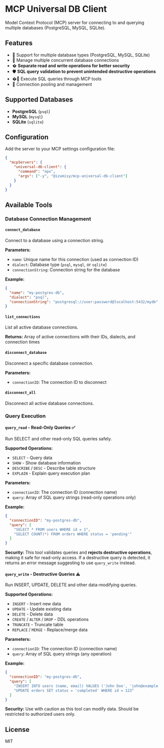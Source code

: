 # MCP Universal DB Client

Model Context Protocol (MCP) server for connecting to and querying multiple databases (PostgreSQL, MySQL, SQLite).

## Features

- 🔌 Support for multiple database types (PostgreSQL, MySQL, SQLite)
- 🔄 Manage multiple concurrent database connections
- � **Separate read and write operations for better security**
- 🛡️ **SQL query validation to prevent unintended destructive operations**
- �🚀 Execute SQL queries through MCP tools
- 💾 Connection pooling and management

## Supported Databases

- **PostgreSQL** (`psql`)
- **MySQL** (`mysql`)
- **SQLite** (`sqlite`)

## Configuration

Add the server to your MCP settings configuration file:

```json
{
  "mcpServers": {
    "universal-db-client": {
      "command": "npx",
      "args": ["-y", "@izumisy/mcp-universal-db-client"]
    }
  }
}
```

## Available Tools

### Database Connection Management

#### `connect_database`

Connect to a database using a connection string.

**Parameters:**
- `name`: Unique name for this connection (used as connection ID)
- `dialect`: Database type (`psql`, `mysql`, or `sqlite`)
- `connectionString`: Connection string for the database

**Example:**
```json
{
  "name": "my-postgres-db",
  "dialect": "psql",
  "connectionString": "postgresql://user:password@localhost:5432/mydb"
}
```

#### `list_connections`

List all active database connections.

**Returns:** Array of active connections with their IDs, dialects, and connection times

#### `disconnect_database`

Disconnect a specific database connection.

**Parameters:**
- `connectionID`: The connection ID to disconnect

#### `disconnect_all`

Disconnect all active database connections.

### Query Execution

#### `query_read` - Read-Only Queries ✅

Run SELECT and other read-only SQL queries safely.

**Supported Operations:**
- `SELECT` - Query data
- `SHOW` - Show database information
- `DESCRIBE` / `DESC` - Describe table structure
- `EXPLAIN` - Explain query execution plan

**Parameters:**
- `connectionID`: The connection ID (connection name)
- `query`: Array of SQL query strings (read-only operations only)

**Example:**
```json
{
  "connectionID": "my-postgres-db",
  "query": [
    "SELECT * FROM users WHERE id = 1",
    "SELECT COUNT(*) FROM orders WHERE status = 'pending'"
  ]
}
```

**Security:** This tool validates queries and **rejects destructive operations**, making it safe for read-only access. If a destructive query is detected, it returns an error message suggesting to use `query_write` instead.

#### `query_write` - Destructive Queries ⚠️

Run INSERT, UPDATE, DELETE and other data-modifying queries.

**Supported Operations:**
- `INSERT` - Insert new data
- `UPDATE` - Update existing data
- `DELETE` - Delete data
- `CREATE` / `ALTER` / `DROP` - DDL operations
- `TRUNCATE` - Truncate table
- `REPLACE` / `MERGE` - Replace/merge data

**Parameters:**
- `connectionID`: The connection ID (connection name)
- `query`: Array of SQL query strings (any operation)

**Example:**
```json
{
  "connectionID": "my-postgres-db",
  "query": [
    "INSERT INTO users (name, email) VALUES ('John Doe', 'john@example.com')",
    "UPDATE orders SET status = 'completed' WHERE id = 123"
  ]
}
```

**Security:** Use with caution as this tool can modify data. Should be restricted to authorized users only.

## License

MIT
